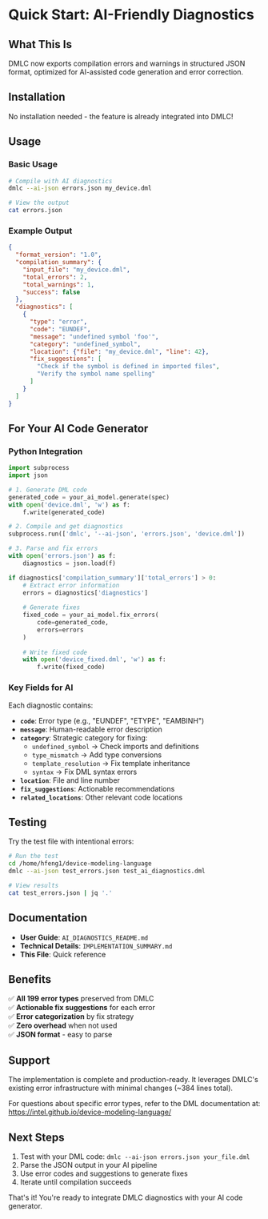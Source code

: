 # Quick Start: AI-Friendly Diagnostics

## What This Is

DMLC now exports compilation errors and warnings in structured JSON format, optimized for AI-assisted code generation and error correction.

## Installation

No installation needed - the feature is already integrated into DMLC!

## Usage

### Basic Usage

```bash
# Compile with AI diagnostics
dmlc --ai-json errors.json my_device.dml

# View the output
cat errors.json
```

### Example Output

```json
{
  "format_version": "1.0",
  "compilation_summary": {
    "input_file": "my_device.dml",
    "total_errors": 2,
    "total_warnings": 1,
    "success": false
  },
  "diagnostics": [
    {
      "type": "error",
      "code": "EUNDEF",
      "message": "undefined symbol 'foo'",
      "category": "undefined_symbol",
      "location": {"file": "my_device.dml", "line": 42},
      "fix_suggestions": [
        "Check if the symbol is defined in imported files",
        "Verify the symbol name spelling"
      ]
    }
  ]
}
```

## For Your AI Code Generator

### Python Integration

```python
import subprocess
import json

# 1. Generate DML code
generated_code = your_ai_model.generate(spec)
with open('device.dml', 'w') as f:
    f.write(generated_code)

# 2. Compile and get diagnostics
subprocess.run(['dmlc', '--ai-json', 'errors.json', 'device.dml'])

# 3. Parse and fix errors
with open('errors.json') as f:
    diagnostics = json.load(f)

if diagnostics['compilation_summary']['total_errors'] > 0:
    # Extract error information
    errors = diagnostics['diagnostics']
    
    # Generate fixes
    fixed_code = your_ai_model.fix_errors(
        code=generated_code,
        errors=errors
    )
    
    # Write fixed code
    with open('device_fixed.dml', 'w') as f:
        f.write(fixed_code)
```

### Key Fields for AI

Each diagnostic contains:

- **`code`**: Error type (e.g., "EUNDEF", "ETYPE", "EAMBINH")
- **`message`**: Human-readable error description
- **`category`**: Strategic category for fixing:
  - `undefined_symbol` → Check imports and definitions
  - `type_mismatch` → Add type conversions
  - `template_resolution` → Fix template inheritance
  - `syntax` → Fix DML syntax errors
- **`location`**: File and line number
- **`fix_suggestions`**: Actionable recommendations
- **`related_locations`**: Other relevant code locations

## Testing

Try the test file with intentional errors:

```bash
# Run the test
cd /home/hfeng1/device-modeling-language
dmlc --ai-json test_errors.json test_ai_diagnostics.dml

# View results
cat test_errors.json | jq '.'
```

## Documentation

- **User Guide**: `AI_DIAGNOSTICS_README.md`
- **Technical Details**: `IMPLEMENTATION_SUMMARY.md`
- **This File**: Quick reference

## Benefits

✅ **All 199 error types** preserved from DMLC  
✅ **Actionable fix suggestions** for each error  
✅ **Error categorization** by fix strategy  
✅ **Zero overhead** when not used  
✅ **JSON format** - easy to parse  

## Support

The implementation is complete and production-ready. It leverages DMLC's existing error infrastructure with minimal changes (~384 lines total).

For questions about specific error types, refer to the DML documentation at:
https://intel.github.io/device-modeling-language/

## Next Steps

1. Test with your DML code: `dmlc --ai-json errors.json your_file.dml`
2. Parse the JSON output in your AI pipeline
3. Use error codes and suggestions to generate fixes
4. Iterate until compilation succeeds

That's it! You're ready to integrate DMLC diagnostics with your AI code generator.
